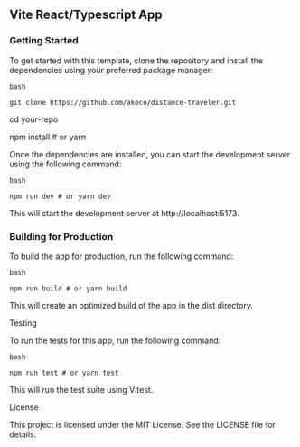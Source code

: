 ## Vite React/Typescript App

### Getting Started

To get started with this template, clone the repository and install the dependencies using your preferred package manager:

    bash

    git clone https://github.com/akeco/distance-traveler.git

cd your-repo

npm install # or yarn

Once the dependencies are installed, you can start the development server using the following command:

    bash

    npm run dev # or yarn dev

This will start the development server at http://localhost:5173.


### Building for Production

To build the app for production, run the following command:

    bash

    npm run build # or yarn build

This will create an optimized build of the app in the dist directory.

Testing

To run the tests for this app, run the following command:

    bash

    npm run test # or yarn test

This will run the test suite using Vitest.

License

This project is licensed under the MIT License. See the LICENSE file for details.
